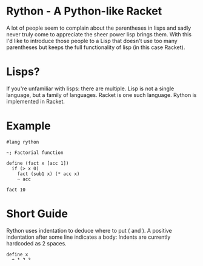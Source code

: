 # Rython - A Python-like Racket #

A lot of people seem to complain about the parentheses in lisps and sadly never truly come to appreciate the sheer power lisp brings them. With this I'd like to introduce those people to a Lisp that doesn't use too many parentheses but keeps the full functionality of lisp (in this case Racket).

# Lisps? #

If you're unfamiliar with lisps: there are multiple. Lisp is not a single language, but a family of languages. Racket is one such language. Rython is implemented in Racket.

# Example #

```
#lang rython

~; Factorial function

define (fact x [acc 1])
  if (> x 0)
    fact (sub1 x) (* acc x)
    ~ acc

fact 10
```

# Short Guide #

Rython uses indentation to deduce where to put ( and ). A positive indentation after some line indicates a body:
Indents are currently hardcoded as 2 spaces.
```
define x
  + 1 2 3
```

```
(define x     ; No ) here
  (+ 1 2 3))  ; Extra ) here to close the define
```

Same-level lines are simply enclosed by ().
```
define x
  displayln "hello world"
  + 1 2 3
```

```
(define x
  (displayln "hello-world")
  (+ 1 2 3))
```

# Surround Avoidance #

To prevent a line from being surrounded by (), make ~ the first character after whitespace.

# Installing #

1. Download and instal [Racket](https://racket-lang.org/download/).
2. Run `raco pkg install rython`
3. Start a file with `#lang rython`, add some code
4. Run `racket <your-file>`
